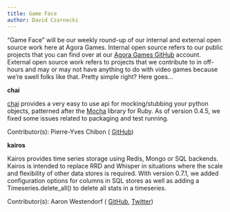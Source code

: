 ```yaml
---
title: Game Face
author: David Czarnecki
---
```

“Game Face” will be our weekly round-up of our internal and external open source work here at Agora Games. Internal open source refers to our public projects that you can find over at our [Agora Games GitHub](https://github.com/agoragames/) account. External open source work refers to projects that we contribute to in off-hours and may or may not have anything to do with video games because we’re swell folks like that. Pretty simple right? Here goes…

 **chai**

 [chai](https://github.com/agoragames/chai) provides a very easy to use api for mocking/stubbing your python objects, patterned after the [Mocha](http://mocha.rubyforge.org/) library for Ruby. As of version 0.4.5, we fixed some issues related to packaging and test running.

 Contributor(s): Pierre-Yves Chibon ( [GitHub](https://github.com/pypingou/))

 **kairos**

 Kairos provides time series storage using Redis, Mongo or SQL backends. Kairos is intended to replace RRD and Whisper in situations where the scale and flexibility of other data stores is required. With version 0.7.1, we added configuration options for columns in SQL stores as well as adding a Timeseries.delete_all() to delete all stats in a timeseries.

 Contributor(s): Aaron Westendorf ( [GitHub](https://github.com/awestendorf/), [Twitter](https://twitter.com/WashUffize))
